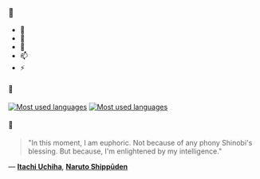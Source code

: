 ### 👋

- 🔭
- 🌱
- 💬
- 📫
- ⚡

#### 🧏

[![Most used languages](https://github-readme-stats-aynah.vercel.app/api/top-langs/?username=aynh&theme=solarized-dark&langs_count=6&layout=compact&hide_title=true)](https://github.com/anuraghazra/github-readme-stats#gh-dark-mode-only)
[![Most used languages](https://github-readme-stats-aynah.vercel.app/api/top-langs/?username=aynh&theme=solarized-light&langs_count=6&layout=compact&hide_title=true)](https://github.com/anuraghazra/github-readme-stats#gh-light-mode-only)

#### 💬

> "In this moment, I am euphoric. Not because of any phony Shinobi's blessing. But because, I'm enlightened by my intelligence."

&mdash; [**Itachi Uchiha**](https://myanimelist.net/character.php?q=Itachi%20Uchiha&cat=character), [**Naruto Shippūden**](https://myanimelist.net/search/all?q=Naruto%20Shipp%C5%ABden&cat=all)
